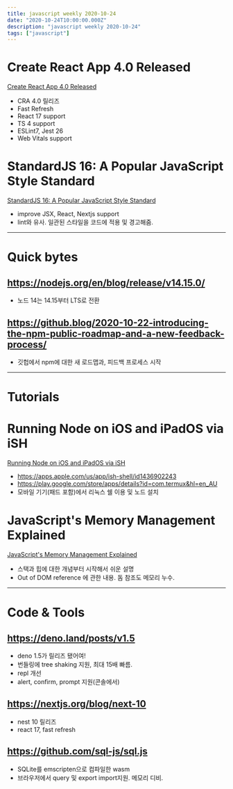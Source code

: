 ```yaml
---
title: javascript weekly 2020-10-24
date: "2020-10-24T10:00:00.000Z"
description: "javascript weekly 2020-10-24"
tags: ["javascript"]
---
```


# Create React App 4.0 Released
<a href="https://github.com/facebook/create-react-app/blob/master/CHANGELOG.md#400-2020-10-23" target="_blank">Create React App 4.0 Released</a>
- CRA 4.0 릴리즈
- Fast Refresh
- React 17 support
- TS 4 support
- ESLint7, Jest 26
- Web Vitals support

# StandardJS 16: A Popular JavaScript Style Standard
<a href="https://standardjs.com/changelog.html#1600---2020-10-28" target="_blank">StandardJS 16: A Popular JavaScript Style Standard</a>
- improve JSX, React, Nextjs support
- lint와 유사. 일관된 스타일을 코드에 적용 및 경고해줌.
<hr>

# Quick bytes

## https://nodejs.org/en/blog/release/v14.15.0/
- 노드 14는 14.15부터 LTS로 전환

## https://github.blog/2020-10-22-introducing-the-npm-public-roadmap-and-a-new-feedback-process/
- 깃헙에서 npm에 대한 새 로드맵과, 피드백 프로세스 시작

<hr>

# Tutorials

# Running Node on iOS and iPadOS via iSH
<a href="https://2ality.com/2020/10/ish-node-ios.html" target="_blank">Running Node on iOS and iPadOS via iSH</a>
- https://apps.apple.com/us/app/ish-shell/id1436902243
- https://play.google.com/store/apps/details?id=com.termux&hl=en_AU
- 모바일 기기(패드 포함)에서 리눅스 쉘 이용 및 노드 설치

# JavaScript's Memory Management Explained
<a href="https://felixgerschau.com/javascript-memory-management/" target="_blank">JavaScript's Memory Management Explained</a>
- 스택과 힙에 대한 개념부터 시작해서 쉬운 설명
- Out of DOM reference 에 관한 내용. 돔 참조도 메모리 누수.

<hr>

# Code & Tools

## https://deno.land/posts/v1.5
- deno 1.5가 릴리즈 됐어여!
- 번들링에 tree shaking 지원, 최대 15배 빠름.
- repl 개선
- alert, confirm, prompt 지원(콘솔에서)

## https://nextjs.org/blog/next-10
- nest 10 릴리즈
- react 17, fast refresh

## https://github.com/sql-js/sql.js
- SQLite를 emscripten으로 컴파일한 wasm
- 브라우저에서 query 및 export import지원. 메모리 디비.